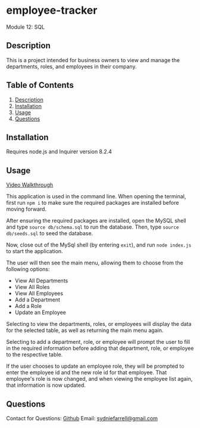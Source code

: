 # employee-tracker
Module 12: SQL

## Description

This is a project intended for business owners to view and manage the departments, roles, and employees in their company. 

## Table of Contents

1. [Description](#Description) 
2. [Installation](#Installation) 
3. [Usage](#usage) 
4. [Questions](#questions)

## Installation

Requires node.js and Inquirer version 8.2.4

## Usage

[Video Walkthrough]('https://drive.google.com/file/d/1dpWkIEire7X-cOyw7ZCvGYcbPh_l8lhu/view')

This application is used in the command line. When opening the terminal, first run `npm i` to make sure the required packages are installed before moving forward. 

After ensuring the required packages are installed, open the MySQL shell and type `source db/schema.sql` to run the database. Then, type `source db/seeds.sql` to seed the database.

Now, close out of the MySql shell (by entering `exit`), and run `node index.js` to start the application.

The user will then see the main menu, allowing them to choose from the following options:
* View All Departments
* View All Roles
* View All Employees
* Add a Department
* Add a Role
* Update an Employee

Selecting to view the departments, roles, or employees will display the data for the selected table, as well as returning the main menu again.

Selecting to add a department, role, or employee will prompt the user to fill in the required information before adding that department, role, or employee to the respective table.

If the user chooses to update an employee role, they will be prompted to enter the employee id and the new role id for that employee. That employee's role is now changed, and when viewing the employee list again, that information is now updated.

## Questions
Contact for Questions: 
 [Github](https://github.com/syd9f) 
Email: sydniefarrell@gmail.com